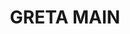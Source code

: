 ---
lastmod: '2025-04-06T06:05:20+00:00'
latitude: -32.88882897
layout: suburb
longitude: 151.2826072
postcode: '2325'
state: NSW
title: GRETA MAIN
url: /nsw/greta-main/
---